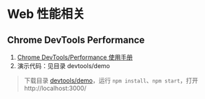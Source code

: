 # Web 性能相关

## Chrome DevTools Performance

1. [Chrome DevTools/Performance 使用手册](/devtools/performance-panel-usage.md)
2. 演示代码：见目录 devtools/demo

> 下载目录 [devtools/demo](/devtools/demo)，运行 `npm install`、`npm start`，打开 http://localhost:3000/